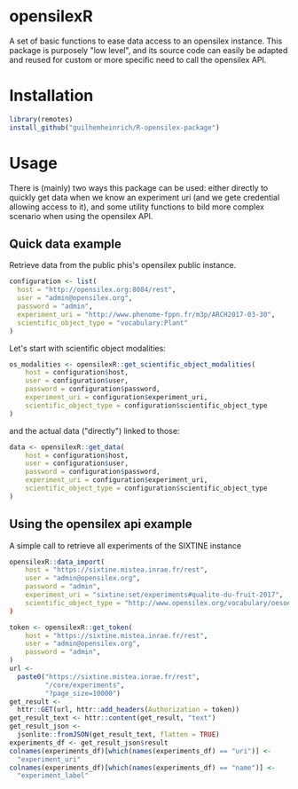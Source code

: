 # opensilexR

A set of basic functions to ease data access to an opensilex instance. This package is purposely "low level", and its source code can easily be adapted and reused for custom or more specific need to call the opensilex API.

# Installation

```R
library(remotes)
install_github("guilhemheinrich/R-opensilex-package")
```

# Usage

There is (mainly) two ways this package can be used: either directly to quickly get data when we know an experiment uri (and we gete credential allowing access to it), and some utility functions to bild more complex scenario when using the opensilex API.

## Quick data example

Retrieve data from the public phis's opensilex public instance.
```R
configuration <- list(
  host = "http://opensilex.org:8084/rest",
  user = "admin@opensilex.org",
  password = "admin",
  experiment_uri = "http://www.phenome-fppn.fr/m3p/ARCH2017-03-30",
  scientific_object_type = "vocabulary:Plant" 
)
```
Let's start with scientific object modalities:
```R
os_modalities <- opensilexR::get_scientific_object_modalities(
    host = configuration$host,
    user = configuration$user,
    password = configuration$password,
    experiment_uri = configuration$experiment_uri,
    scientific_object_type = configuration$scientific_object_type
)
```

and the actual data ("directly") linked to those: 
```R
data <- opensilexR::get_data(
    host = configuration$host,
    user = configuration$user,
    password = configuration$password,
    experiment_uri = configuration$experiment_uri,
    scientific_object_type = configuration$scientific_object_type
)
```

## Using the opensilex api example

A simple call to retrieve all experiments of the SIXTINE instance
```R
opensilexR::data_import(
    host = "https://sixtine.mistea.inrae.fr/rest",
    user = "admin@opensilex.org",
    password = "admin",
    experiment_uri = "sixtine:set/experiments#qualite-du-fruit-2017",
    scientific_object_type = "http://www.opensilex.org/vocabulary/oeso#SubPlot")
)

token <- opensilexR::get_token(
    host = "https://sixtine.mistea.inrae.fr/rest",
    user = "admin@opensilex.org",
    password = "admin",
)
url <-
  paste0("https://sixtine.mistea.inrae.fr/rest",
         "/core/experiments",
         "?page_size=10000")
get_result <-
  httr::GET(url, httr::add_headers(Authorization = token))
get_result_text <- httr::content(get_result, "text")
get_result_json <-
  jsonlite::fromJSON(get_result_text, flatten = TRUE)
experiments_df <- get_result_json$result
colnames(experiments_df)[which(names(experiments_df) == "uri")] <-
  "experiment_uri"
colnames(experiments_df)[which(names(experiments_df) == "name")] <-
  "experiment_label"
```
